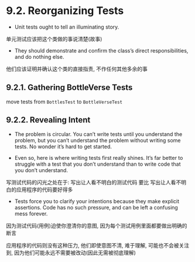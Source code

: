 # 9.2. Reorganizing Tests

+ Unit tests ought to tell an illuminating story.

单元测试应该把这个类做的事说清楚(故事)

+ They should demonstrate and confirm the class’s direct responsibilities, and do nothing else.

他们应该证明并确认这个类的直接指责, 不作任何其他多余的事

## 9.2.1. Gathering BottleVerse Tests

move tests from `BottlesTest` to `BottleVerseTest`

## 9.2.2. Revealing Intent

+ The problem is circular. You can’t write tests until you understand the problem, but you can’t understand the problem without writing some tests. No wonder it’s hard to get started.

+ Even so, here is where writing tests first really shines. It’s far better to struggle with a test that you don’t understand than to write code that you don’t understand.

写测试代码的闪光之处在于: 写出让人看不明白的测试代码 要比 写出让人看不明白的应用程序的代码要好得多

+ Tests force you to clarify your intentions because they make explicit assertions. Code has no such pressure, and can be left a confusing mess forever.

因为测试代码(用例)迫使你澄清你的意图, 因为每个测试用例里面都要做出明确的断言

应用程序的代码则没有这种压力, 他们即使意图不清, 难于理解, 可能也不会被关注到, 因为他们可能永远不需要被改动(因此无需被彻底理解)



